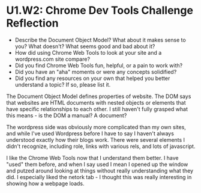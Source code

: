 # U1.W2: Chrome Dev Tools Challenge Reflection

* Describe the Document Object Model? What about it makes sense to you? What doesn't? What seems good and bad about it?
* How did using Chrome Web Tools to look at your site and a wordpress.com site compare?
* Did you find Chrome Web Tools fun, helpful, or a pain to work with?
* Did you have an "aha" moments or were any concepts solidified?
* Did you find any resources on your own that helped you better understand a topic? If so, please list it.

The Document Object Model defines properties of website.  The DOM says that websites are HTML documents with nested objects or elements that have specific relationships to each other.  I still haven't fully grasped what this means - is the DOM a manual?  A document?  

The wordpress side was obviously more complicated than my own sites, and while I've used Wordpress before I have to say I haven't always understood exactly how their blogs work.  There were several elements I didn't recognize, including role, links with various rels, and lots of javascript.  

I like the Chrome Web Tools now that I understand them better.  I have "used" them before, and when I say used I mean I opened up the window and putzed around looking at things without really understanding what they did.  I especially liked the netork tab - I thought this was really interesting in showing how a webpage loads.
